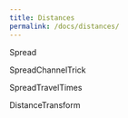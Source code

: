 ```yaml
---
title: Distances
permalink: /docs/distances/
---
```


Spread


SpreadChannelTrick


SpreadTravelTimes

DistanceTransform

